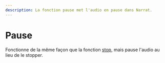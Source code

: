 ```yaml
---
description: La fonction pause met l'audio en pause dans Narrat.
---
```


# Pause

Fonctionne de la même façon que la fonction [stop](stop.md), mais pause l'audio au lieu de le stopper.